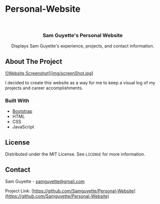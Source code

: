 # Personal-Website
<!--
*** Thanks for checking out the Best-README-Template. If you have a suggestion
*** that would make this better, please fork the repo and create a pull request
*** or simply open an issue with the tag "enhancement".
*** Thanks again! Now go create something AMAZING! :D
-->



<!-- PROJECT SHIELDS -->
<!--
*** I'm using markdown "reference style" links for readability.
*** Reference links are enclosed in brackets [ ] instead of parentheses ( ).
*** See the bottom of this document for the declaration of the reference variables
*** for contributors-url, forks-url, etc. This is an optional, concise syntax you may use.
*** https://www.markdownguide.org/basic-syntax/#reference-style-links
-->


<!-- PROJECT LOGO -->
<br />
<p align="center">
  <h3 align="center">Sam Guyette's Personal Website</h3>

  <p align="center">
    Displays Sam Guyette's experience, projects, and contact information.
  </p>
</p>


<!-- ABOUT THE PROJECT -->
## About The Project

[![Website Screenshot][img/screenShot.jpg]](http://www.samguyette.com)

I decided to create this website as a way for me to keep a visual log of my projects and career accomplishments.

### Built With

* [Bootstrap](https://getbootstrap.com)
* HTML
* CSS
* JavaScript

<!-- LICENSE -->
## License

Distributed under the MIT License. See `LICENSE` for more information.



<!-- CONTACT -->
## Contact

Sam Guyette - samguyette@gmail.com

Project Link: [https://github.com/Samguyette/Personal-Website](https://github.com/Samguyette/Personal-Website)

